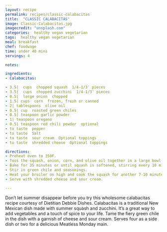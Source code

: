 ```yaml
---
layout: recipe
permalink: recipes/classic-calabacitas
title:  "CLASSIC CALABACITAS"
image: Classic-Calabacitas.jpg
imagecredit: "unsplash.com"
categories:  healthy vegan vegetarian
tags:  healthy vegan vegetarian
meal: breakfast
chef: foodwage
time: under 40 mins
servings: 4

notes:

ingredients:
- Calabacitas:

- 3.5|  cups  chopped squash  1/4-1/3″ pieces
- 3.5|  cups  chopped zucchini  1/4-1/3″ pieces
- 0.5|  large onion  chopped
- 1.5| cups  corn  frozen, fresh or canned
- 2| tablespoons  olive oil
- 0.5| cup  roasted green chiles
- 0.5| teaspoon garlic powder
- 1| teaspoon oregano
- 0.5| teaspoon red chili powder  optional
- to taste  pepper
- to taste  Salt
- to taste  sour cream  Optional toppings
- to taste  shredded cheese  Optional toppings

directions:
- Preheat oven to 350F.
- Toss the squash, onion, corn, and olive oil together in a large bowl. Pour into a 9″x11″ glass baking dish. Spread into an even layer.
- Bake for 35 minutes or until squash is softened, stirring every 10 minutes or so.
- Stir in green chile and seasonings.
- Heat your broiler on high and cook the squash for another 7-10 minutes, stirring frequently. You just want to lightly brown some of the squash.
- Serve with shredded cheese and sour cream.

---
```


Don’t let summer disappear before you try this wholesome calabacitas recipe courtesy of Dietitian Debbie Dishes. Calabacitas is a traditional New Mexican dish made with summer squash and zucchini. It’s a great way to add vegetables and a touch of spice to your life. Tame the fiery green chile in the dish with a garnish of cheese and sour cream. Serves four as a side dish or two for a delicious Meatless Monday main.